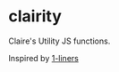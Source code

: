 # clairity
Claire's Utility JS functions.

Inspired by [1-liners](https://github.com/1-liners/1-liners)
